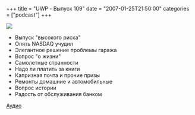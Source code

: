 +++
title = "UWP - Выпуск 109"
date = "2007-01-25T21:50:00"
categories = ["podcast"]
+++

![](https://podcast.umputun.com/images/uwp/uwp109.jpg)




- Выпуск "высокого риска"
- Опять NASDAQ учудил
- Элегантное решение проблемы гаража
- Вопрос "о жизни"
- Самолетные странности
- Надо ли платить за книги
- Капризная почта и прочие призы
- Ремонты домашние и автомобильные
- Вопрос истории
- Радость от обслуживания банком

[Аудио](https://podcast.umputun.com/media/ump_podcast109.mp3)
<audio src="https://podcast.umputun.com/media/ump_podcast109.mp3" preload="none">